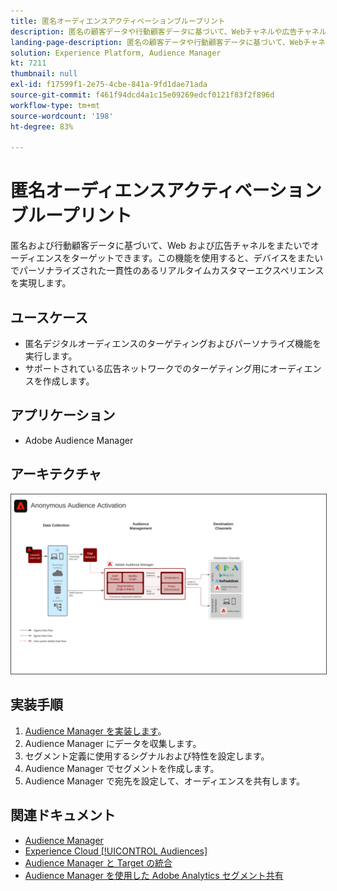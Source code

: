 ```yaml
---
title: 匿名オーディエンスアクティベーションブループリント
description: 匿名の顧客データや行動顧客データに基づいて、Webチャネルや広告チャネルをまたいでオーディエンスのターゲットを設定する方法を説明します。 この機能を使用すると、デバイスをまたいでパーソナライズされた一貫性のあるリアルタイムカスタマーエクスペリエンスを実現します。
landing-page-description: 匿名の顧客データや行動顧客データに基づいて、Webチャネルや広告チャネルをまたいでオーディエンスのターゲットを設定する方法を説明します。
solution: Experience Platform, Audience Manager
kt: 7211
thumbnail: null
exl-id: f17599f1-2e75-4cbe-841a-9fd1dae71ada
source-git-commit: f461f94dcd4a1c15e09269edcf0121f83f2f896d
workflow-type: tm+mt
source-wordcount: '198'
ht-degree: 83%

---
```


# 匿名オーディエンスアクティベーションブループリント

匿名および行動顧客データに基づいて、Web および広告チャネルをまたいでオーディエンスをターゲットできます。この機能を使用すると、デバイスをまたいでパーソナライズされた一貫性のあるリアルタイムカスタマーエクスペリエンスを実現します。

## ユースケース

* 匿名デジタルオーディエンスのターゲティングおよびパーソナライズ機能を実行します。
* サポートされている広告ネットワークでのターゲティング用にオーディエンスを作成します。

## アプリケーション

* Adobe Audience Manager

## アーキテクチャ

<img src="assets/anonymous_activation.svg" alt="匿名オーディエンスアクティベーションブループリントの参照アーキテクチャ" style="border:1px solid #4a4a4a" />

## 実装手順

<!-- These steps should link to help. -->

1. [Audience Manager を実装します](https://experienceleague.adobe.com/docs/audience-manager/user-guide/implementation-integration-guides/implement-audience-manager.html?lang=ja#implementation-integration-guides)。
1. Audience Manager にデータを収集します。
1. セグメント定義に使用するシグナルおよび特性を設定します。
1. Audience Manager でセグメントを作成します。
1. Audience Manager で宛先を設定して、オーディエンスを共有します。

## 関連ドキュメント

* [Audience Manager](https://experienceleague.adobe.com/docs/audience-manager.html?lang=ja)
* [Experience Cloud [!UICONTROL Audiences]](https://experienceleague.adobe.com/docs/core-services/interface/audiences/audience-library.html?lang=ja)
* [Audience Manager と Target の統合](https://experienceleague.adobe.com/docs/audience-manager/user-guide/implementation-integration-guides/integration-other-solutions/aam-target-integration.html?lang=ja)
* [Audience Manager を使用した Adobe Analytics セグメント共有](https://experienceleague.adobe.com/docs/analytics/components/segmentation/segmentation-workflow/seg-publish.html?lang=ja)

